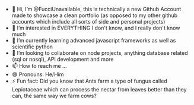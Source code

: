 - 👋 Hi, I’m @FucciUnavailable, this is technically a new Github Account made to showcase a clean portfolio (as opposed to my other github accounts which include all sorts of side and personal projects)
- 👀 I’m interested in EVERYTHING I don't know, and I really don't know much
- 🌱 I’m currently learning advanced javascript frameworks as well as scientific python
- 💞️ I’m looking to collaborate on node projects, anything database related (sql or nosql), API development and more
- 📫 How to reach me ...
- 😄 Pronouns: He/Him
- ⚡ Fun fact: Did you know that Ants farm a type of fungus called Lepiotaceae which can process the nectar from leaves better than they can, the same way we farm cows? 

